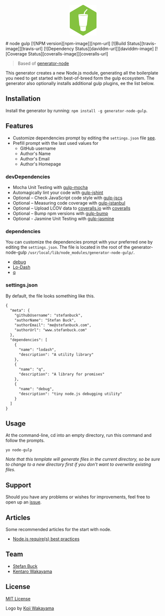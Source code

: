<p align="center">
  <img src="node-gulp.png"/>
</p>
# node gulp
[![NPM version][npm-image]][npm-url] [![Build Status][travis-image]][travis-url] [![Dependency Status][daviddm-url]][daviddm-image] [![Coverage Status][coveralls-image]][coveralls-url]

> Based of [generator-node](https://github.com/yeoman/generator-node)

This generator creates a new Node.js module, generating all the boilerplate you need to get started with best-of-breed form the gulp ecosystem. The generator also optionally installs additional gulp plugins, ee the list below.



## Installation

Install the generator by running: `npm install -g generator-node-gulp`.



## Features

- Customize dependencies prompt by editing the ```settings.json``` file [see](#dependencies).
- Prefill prompt with the last used values for
  - GitHub username
  - Author's Name
  - Author's Email
  - Author's Homepage

### devDependencies

- Mocha Unit Testing with [gulp-mocha](https://github.com/sindresorhus/gulp-mocha)
- Automagically lint your code with [gulp-jshint](https://github.com/spenceralger/gulp-jshint)
- Optional – Check JavaScript code style with [gulp-jscs](https://github.com/sindresorhus/gulp-jscs)
- Optional – Measuring code coverage with [gulp-istanbul](https://github.com/SBoudrias/gulp-istanbul)
- Optional – Upload LCOV data to [coveralls.io](http://coveralls.io) with [coveralls](https://github.com/cainus/node-coveralls)
- Optional – Bump npm versions with [gulp-bump](https://github.com/stevelacy/gulp-bump)
- Optional - Jasmine Unit Testing with [gulp-jasmine](https://github.com/sindresorhus/gulp-jasmine)

### dependencies

You can customize the dependencies prompt with your preferred one by editing the ```settings.json```. The file is located in the root of the generator-node-gulp ```/usr/local/lib/node_modules/generator-node-gulp/```.

- [debug](https://github.com/visionmedia/debug)
- [Lo-Dash](http://lodash.com/)
- [q](https://github.com/kriskowal/q)

### settings.json

By default, the file looks something like this.

```
{
  "meta": {
    "githubUsername": "stefanbuck",
    "authorName": "Stefan Buck",
    "authorEmail": "me@stefanbuck.com",
    "authorUrl": "www.stefanbuck.com"
  },
  "dependencies": [
    {
      "name": "lodash",
      "description": "A utility library"
    },
    {
      "name": "q",
      "description": "A library for promises"
    },
    {
      "name": "debug",
      "description": "tiny node.js debugging utility"
    }
  ]
}
```


## Usage

At the command-line, cd into an empty directory, run this command and follow the prompts.

```
yo node-gulp
```

_Note that this template will generate files in the current directory, so be sure to change to a new directory first if you don't want to overwrite existing files._



## Support

Should you have any problems or wishes for improvements, feel free to open up an [issue](https://github.com/youngmountain/generator-node-gulp/issues).


## Articles

Some recommended articles for the start with node.
- [Node.js require(s) best practices](http://www.mircozeiss.com/node-js-require-s-best-practices/)


## Team
- [Stefan Buck](https://github.com/stefanbuck)
- [Kentaro Wakayama](https://github.com/kwakayama)


## License

[MIT License](http://en.wikipedia.org/wiki/MIT_License)

Logo by [Koji Wakayama](https://github.com/kojiwakayama)

[npm-url]: https://npmjs.org/package/generator-node-gulp
[npm-image]: https://badge.fury.io/js/generator-node-gulp.svg
[travis-url]: https://travis-ci.org/youngmountain/generator-node-gulp
[travis-image]: https://travis-ci.org/youngmountain/generator-node-gulp.svg?branch=master
[daviddm-url]: https://david-dm.org/youngmountain/generator-node-gulp.svg?theme=shields.io
[daviddm-image]: https://david-dm.org/youngmountain/generator-node-gulp
[coveralls-url]: https://coveralls.io/r/youngmountain/generator-node-gulp
[coveralls-image]: https://coveralls.io/repos/youngmountain/generator-node-gulp/badge.png
